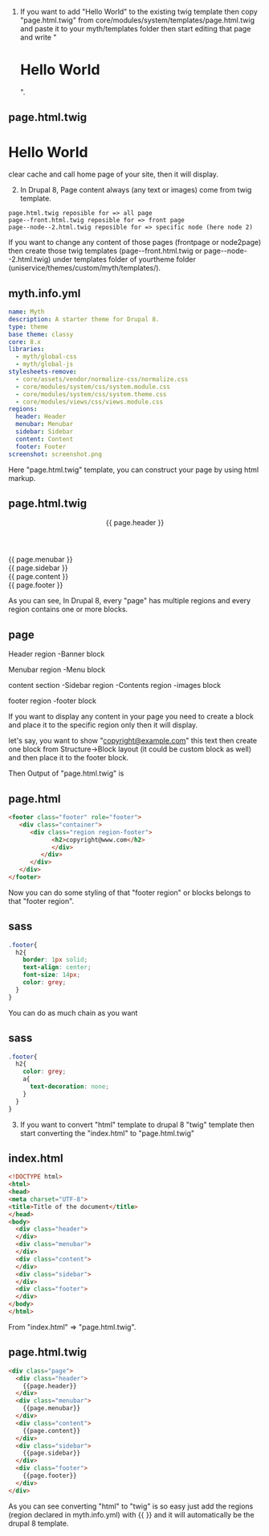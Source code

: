 1. If you want to add "Hello World" to the existing twig template then copy "page.html.twig" from core/modules/system/templates/page.html.twig and paste it to your myth/templates folder then start editing that page and write "<h1>Hello World</h1>".

page.html.twig
---------------
<h1>Hello World</h1>

clear cache and call home page of your site, then it will display.

2. In Drupal 8, Page content always (any text or images) come from twig template. 

```
page.html.twig reposible for => all page
page--front.html.twig reposible for => front page
page--node--2.html.twig reposible for => specific node (here node 2)
```

If you want to change any content of those pages (frontpage or node2page) then create those twig templates (page--front.html.twig or page--node--2.html.twig) under templates folder of yourtheme folder (uniservice/themes/custom/myth/templates/).

myth.info.yml
-------------
```yml
name: Myth
description: A starter theme for Drupal 8.
type: theme
base theme: classy
core: 8.x
libraries:
  - myth/global-css
  - myth/global-js
stylesheets-remove:
  - core/assets/vendor/normalize-css/normalize.css
  - core/modules/system/css/system.module.css
  - core/modules/system/css/system.theme.css
  - core/modules/views/css/views.module.css
regions:
  header: Header
  menubar: Menubar
  sidebar: Sidebar
  content: Content
  footer: Footer
screenshot: screenshot.png
```

Here "page.html.twig" template, you can construct your page by using html markup.

page.html.twig
---------------
<div class="page">
   <header class="header" role="header">
      <div class="container">
         {{ page.header }}
      </div>
   </header>
   <nav id="menubar" class="navbar navbar-default" role="navigation">
      <div class="container">
         {{ page.menubar }}
      </div>
   </nav>
   <section id="main" class="main" role="main">
      <div class="container">
         <div class="row">
            <aside class="sidebar col-sm-3">
               {{ page.sidebar }}
            </aside>
            <div class="content col-sm-9">
               {{ page.content }}
            </div>
         </div>
      </div>
   </section>
   <footer class="footer" role="footer">
      <div class="container">
         {{ page.footer }}
      </div>
   </footer>
</div>

As you can see, In Drupal 8, every "page" has multiple regions and every region contains one or more blocks.

page
-----
Header region
  -Banner block

Menubar region
  -Menu block

content section
  -Sidebar region
  -Contents region
  -images block

footer region
  -footer block

If you want to display any content in your page you need to create a block and place it to the specific region only then it will display.

let's say, you want to show "copyright@example.com" this text then create one block from Structure->Block layout (it could be custom block as well) and then place it to the footer block.

Then Output of "page.html.twig" is 

page.html
-------------
```html
<footer class="footer" role="footer">
   <div class="container">
      <div class="region region-footer">
            <h2>copyright@www.com</h2>
            </div>
         </div>
      </div>
   </div>
</footer>
```

Now you can do some styling of that "footer region" or blocks belongs to that "footer region".

sass
-----
```css
.footer{
  h2{
    border: 1px solid;
    text-align: center;
    font-size: 14px;
    color: grey;
  }
}
```

You can do as much chain as you want

sass
-----
```css
.footer{
  h2{
    color: grey;
    a{
      text-decoration: none;
    }
  }
}
```

3. If you want to convert "html" template to drupal 8 "twig" template then start converting the "index.html" to "page.html.twig"

index.html
----------
```html
<!DOCTYPE html>
<html>
<head>
<meta charset="UTF-8">
<title>Title of the document</title>
</head>
<body>
  <div class="header">
  </div>
  <div class="menubar">
  </div>
  <div class="content">
  </div>
  <div class="sidebar">
  </div>
  <div class="footer">
  </div>
</body>
</html>
```

From "index.html" => "page.html.twig".

page.html.twig
---------------
```html
<div class="page">
  <div class="header">
    {{page.header}}
  </div>
  <div class="menubar">
    {{page.menubar}}
  </div>
  <div class="content">
    {{page.content}}
  </div>
  <div class="sidebar">
    {{page.sidebar}}
  </div>
  <div class="footer">
    {{page.footer}}
  </div>
</div>
```

As you can see converting "html" to "twig" is so easy just add the regions (region declared in myth.info.yml) with {{ }} and it will automatically be the drupal 8 template.